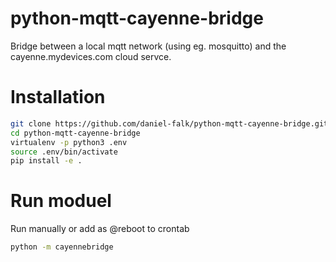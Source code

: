 # python-mqtt-cayenne-bridge
Bridge between a local mqtt network (using eg. mosquitto) and the cayenne.mydevices.com cloud servce.

# Installation

```bash
git clone https://github.com/daniel-falk/python-mqtt-cayenne-bridge.git
cd python-mqtt-cayenne-bridge
virtualenv -p python3 .env
source .env/bin/activate
pip install -e .
```

# Run moduel

Run manually or add as @reboot to crontab
```bash
python -m cayennebridge
```

